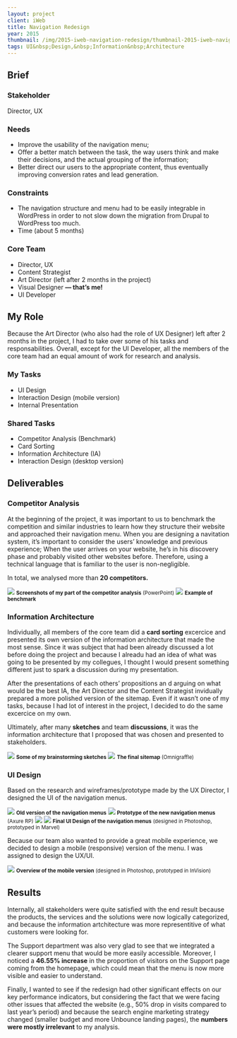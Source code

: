 ```yaml
---
layout: project
client: iWeb
title: Navigation Redesign
year: 2015
thumbnail: /img/2015-iweb-navigation-redesign/thumbnail-2015-iweb-navigation-redesign.png
tags: UI&nbsp;Design,&nbsp;Information&nbsp;Architecture
---
```


<h2>Brief</h2>

<h3>Stakeholder</h3>
<p>Director, UX</p>

<h3>Needs</h3>
<ul>
	<li>Improve the usability of the navigation menu;</li>
	<li>Offer a better match between the task, the way users think and make their decisions, and the actual grouping of the information;</li>
	<li>Better direct our users to the appropriate content, thus eventually improving conversion rates and lead generation.</li>
</ul>

<h3>Constraints</h3>
<ul>
	<li>The navigation structure and menu had to be easily integrable in WordPress in order to not slow down the migration from Drupal to WordPress too much.</li>
	<li>Time (about 5 months)</li>
</ul>

<h3>Core Team</h3>
<ul>
	<li>Director, UX</li>
	<li>Content Strategist</li>
	<li>Art Director (left after 2 months in the project)</li>
	<li>Visual Designer <strong>— that’s me!</strong></li>
	<li>UI Developer</li>
</ul>

<h2>My Role</h2>
<p>Because the Art Director (who also had the role of UX Designer) left after 2 months in the project, I had to take over some of his tasks and responsabilities. Overall, except for the UI Developer, all the members of the core team had an equal amount of work for research and analysis.</p>
<div class="row">
	<div class="col col-1of2">
		<h3>My Tasks</h3>
		<ul>
			<li>UI Design</li>
			<li>Interaction Design (mobile version)</li>
			<li>Internal Presentation</li>
		</ul>
	</div>
	<div class="col col-1of2">
		<h3>Shared Tasks</h3>
		<ul>
			<li>Competitor Analysis (Benchmark)</li>
			<li>Card Sorting</li>
			<li>Information Architecture (IA)</li>
			<li>Interaction Design (desktop version)</li>
		</ul>
	</div>
</div>

<h2>Deliverables</h2>
<h3>Competitor Analysis</h3>
<p>At the beginning of the project, it was important to us to benchmark the competition and similar industries to learn how they structure their website and approached their navigation menu. When you are designing a navitation system, it’s important to consider the users’ knowledge and previous experience; When the user arrives on your website, he’s in his discovery phase and probably visited other websites before. Therefore, using a technical language that is familiar to the user is non-negligible.</p>
<p>In total, we analysed more than <strong>20 competitors.</strong></p>
<img src="/img/2015-iweb-navigation-redesign/competitor-analysis.png" />
<small class="caption"><strong>Screenshots of my part of the competitor analysis</strong> (PowerPoint)</small>
<img src="/img/2015-iweb-navigation-redesign/competitor-analysis-zoom.png" />
<small class="caption"><strong>Example of benchmark</strong></small>

<h3>Information Architecture</h3>
<p>Individually, all members of the core team did a <strong>card sorting</strong> excercice and presented its own version of the information architecture that made the most sense. Since it was subject that had been already discussed a lot before doing the project and because I alreadu had an idea of what was going to be presented by my collegues, I thought I would present something different just to spark a discussion during my presentation.</p>
<p>After the presentations of each others’ propositions an d arguing on what would be the best IA, the Art Director and the Content Strategist invidually prepared a more polished version of the sitemap. Even if it wasn’t one of my tasks, because I had lot of interest in the project, I decided to do the same excercice on my own.</p>
<p>Ultimately, after many <strong>sketches</strong> and team <strong>discussions</strong>, it was the information architecture that I proposed that was chosen and presented to stakeholders.</p>
<div class="text--center">
	<img src="/img/2015-iweb-navigation-redesign/ia-sketch.jpg" />
	<small class="caption"><strong>Some of my  brainstorming sketches</strong></small>
	<img src="/img/2015-iweb-navigation-redesign/ia-graffle.png" />
	<small class="caption"><strong>The final sitemap</strong> (Omnigraffle)</small>
</div>

<h3>UI Design</h3>
<p>Based on the research and wireframes/prototype made by the UX Director, I designed the UI of the navigation menus.</p>
<img src="/img/2015-iweb-navigation-redesign/nav-old.png" />
<small class="caption"><strong>Old version of the navigation menus</strong></small>
<img src="/img/2015-iweb-navigation-redesign/nav-axure.png" />
<small class="caption"><strong>Prototype of the new navigation menus</strong> (Axure RP)</small>
<img src="/img/2015-iweb-navigation-redesign/nav-products-marvel.png" />
<img src="/img/2015-iweb-navigation-redesign/nav-solutions-marvel.png" />
<small class="caption"><strong>Final UI Design of the navigation menus</strong> (designed in Photoshop, prototyped in Marvel)</small>
<p>Because our team also wanted to provide a great mobile experience, we decided to design a mobile (responsive) version of the menu. I was assigned to design the UX/UI.</p>
<img src="/img/2015-iweb-navigation-redesign/nav-mobile-invision.png" />
<small class="caption"><strong>Overview of the mobile version</strong> (designed in Photoshop, prototyped in InVision)</small>

<h2>Results</h2>
<p>Internally, all stakeholders were quite satisfied with the end result because the products, the services and the solutions were now logically categorized, and because the information artchitecture was more representitive of what customers were looking for.</p>
<p>The Support department was also very glad to see that we integrated a clearer support menu that would be more easily accessible. Moreover, I noticed a <strong>46.55% increase</strong> in the proportion of visitors on the Support page coming from the homepage, which could mean that the menu is now more visible and easier to understand.</p>
<p>Finally, I wanted to see if the redesign had other significant effects on our key performance indicators, but considering the fact that we were facing other issues that affected the website (e.g., 50% drop in visits compared to last year’s period) and because the search engine marketing strategy changed (smaller budget and more Unbounce landing pages), the <strong>numbers were mostly irrelevant</strong> to my analysis.</p>